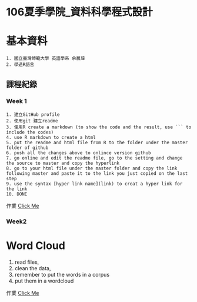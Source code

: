 # 106夏季學院_資料科學程式設計
# 基本資料
	1. 國立臺灣師範大學 英語學系 余晨瑋
	2. 學過R語言

## 課程紀錄
### Week 1
	1. 建立GitHub profile
	2. 使用git 建立readme
	3. 使用R create a markdown (to show the code and the result, use ``` to include the codes)
	4. use R markdown to create a html
	5. put the readme and html file from R to the folder under the master folder of github
	6. push all the changes above to onlince version github
	7. go online and edit the readme file, go to the setting and change the source to master and copy the hyperlink
	8. go to your html file under the master folder and copy the link following master and paste it to the link you just copied on the last step
	9. use the syntax [hyper link name](link) to creat a hyper link for the link
	10. DONE

作業
[Click Me](https://chenweifelix.github.io/106-/Week1/Week1_hw.html)


	 
### Week2
# Word Cloud 
 1. read files,
 2. clean the data,
 3. remember to put the words in a corpus 
 4. put them in a wordcloud
 
作業 [Click Me](https://chenweifelix.github.io/106-/Week2/Week2_HW.html)
